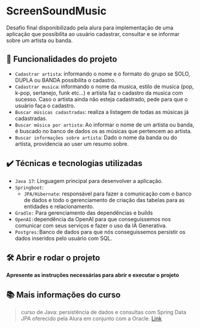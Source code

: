 
<!-- ![Thumbnail GitHub](https://user-images.githubusercontent.com/8989346/123303345-171fc980-d4f4-11eb-84ae-cb0e49bfb126.png) -->
  
# ScreenSoundMusic

Desafio final disponibilizado pela alura para implementação de uma aplicação que possibilita ao usuário cadastrar, consultar e se informar sobre um artista ou banda.


## 🔨 Funcionalidades do projeto

- `Cadastrar artista`: informando o nome e o formato do grupo se SOLO, DUPLA ou BANDA possibilita o cadastro.
- `Cadastrar musica`: informando o nome da musica, estilo de musica (pop, k-pop, sertanejo, funk etc...) e artista faz o cadastro da musica com sucesso. Caso o artista ainda não esteja cadastrado, pede para que o usuário faça o cadastro.
- `Buscar músicas cadastradas`: realiza a listagem de todas as músicas já cadastradas.
- `Buscar música por artista`: Ao informar o nome de um artista ou banda, é buscado no banco de dados os as músicas que pertencem ao artista.
- `Buscar informações sobre artista`: Dado o nome da banda ou do artista, providencia ao user um resumo sobre. 

## ✔️ Técnicas e tecnologias utilizadas

- `Java 17`: Linguagem principal para desenvolver a aplicação.
- `Springboot`:
  - `JPA/Hibernate`: responsável para fazer a comunicação com o banco de dados e todo o gerenciamento de criação das tabelas para as entidades e relacionamento.
- `Gradle:` Para gerenciamento das dependências e builds
- `OpenAI:`dependência da OpenAI para que conseguissemos nos comunicar com seus serviços e fazer o uso da IA Generativa. 
- `Postgres:`Banco de dados para que nós conseguissemos persistir os dados inseridos pelo usuário com SQL.

## 🛠️ Abrir e rodar o projeto

**Apresente as instruções necessárias para abrir e executar o projeto**

## 📚 Mais informações do curso

> curso de Java: persistência de dados e consultas com Spring Data JPA oferecido pela Alura em conjunto com a Oracle. [Link](https://cursos.alura.com.br/course/java-persistencia-dados-consultas-spring-data-jpa)
